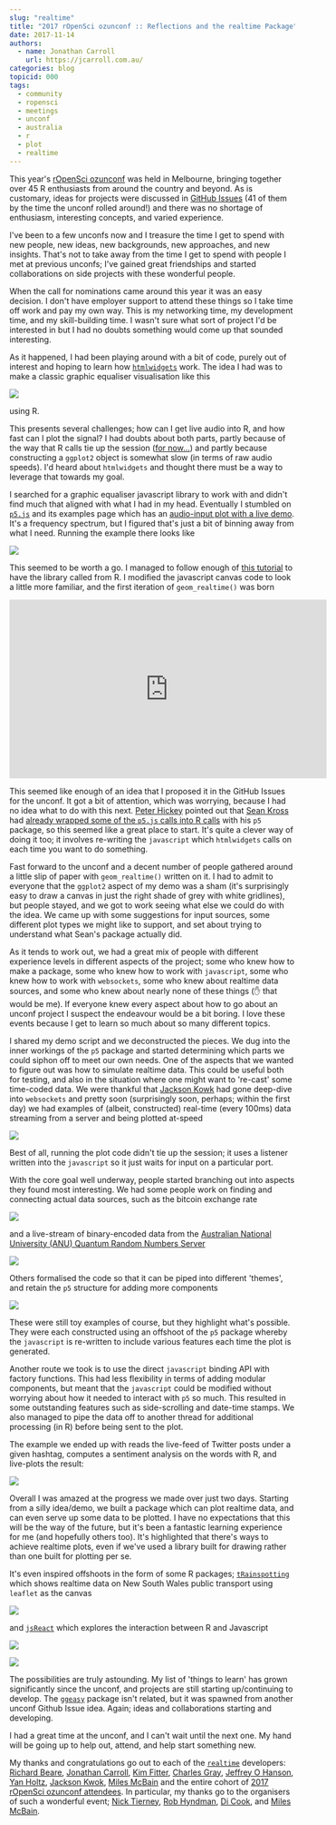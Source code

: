 ```yaml
---
slug: "realtime"
title: "2017 rOpenSci ozunconf :: Reflections and the realtime Package"
date: 2017-11-14
authors:
  - name: Jonathan Carroll
    url: https://jcarroll.com.au/
categories: blog
topicid: 000
tags:
  - community
  - ropensci
  - meetings
  - unconf
  - australia
  - r
  - plot
  - realtime
---
```


<script async src="https://platform.twitter.com/widgets.js" charset="utf-8"></script>

This year's [rOpenSci ozunconf](https://ozunconf17.ropensci.org/) was held in Melbourne, bringing together over 45 R enthusiasts from around the country and beyond. As is customary, ideas for projects were discussed in [GitHub Issues](https://github.com/ropensci/ozunconf17/issues) (41 of them by the time the unconf rolled around!) and there was no shortage of enthusiasm, interesting concepts, and varied experience.

I've been to a few unconfs now and I treasure the time I get to spend with new people, new ideas, new backgrounds, new approaches, and new insights. That's not to take away from the time I get to spend with people I met at previous unconfs; I've gained great friendships and started collaborations on side projects with these wonderful people.

When the call for nominations came around this year it was an easy decision. I don't have employer support to attend these things so I take time off work and pay my own way. This is my networking time, my development time, and my skill-building time. I wasn't sure what sort of project I'd be interested in but I had no doubts something would come up that sounded interesting. 

As it happened, I had been playing around with a bit of code, purely out of interest and hoping to learn how [`htmlwidgets`](https://www.htmlwidgets.org/) work. The idea I had was to make a classic graphic equaliser visualisation like this

![](/img/blog-images/2017-11-14-realtime/graphiceq.gif)

using R.

This presents several challenges; how can I get live audio into R, and how fast can I plot the signal? I had doubts about both parts, partly because of the way that R calls tie up the session ([for now...](https://appsilondatascience.com/blog/rstats/2017/11/01/r-promises-hands-on.html)) and partly because constructing a `ggplot2` object is somewhat slow (in terms of raw audio speeds). I'd heard about `htmlwidgets` and thought there must be a way to leverage that towards my goal.

I searched for a graphic equaliser javascript library to work with and didn't find much that aligned with what I had in my head. Eventually I stumbled on [`p5.js`](https://p5js.org/) and its examples page which has an [audio-input plot with a live demo](https://p5js.org/examples/sound-frequency-spectrum.html). It's a frequency spectrum, but I figured that's just a bit of binning away from what I need. Running the example there looks like

![](/img/blog-images/2017-11-14-realtime/p5sound_optimised.gif)

This seemed to be worth a go. I managed to follow enough of [this tutorial](https://www.htmlwidgets.org/develop_intro.html) to have the library called from R. I modified the javascript canvas code to look a little more familiar, and the first iteration of `geom_realtime()` was born

<iframe width="560" height="315" src="https://www.youtube.com/embed/3mdiCUbgxi0" frameborder="0" gesture="media" allowfullscreen></iframe>

This seemed like enough of an idea that I proposed it in the GitHub Issues for the unconf. It got a bit of attention, which was worrying, because I had no idea what to do with this next. [Peter Hickey](https://github.com/petehaitch) pointed out that [Sean Kross](https://github.com/seankross) had [already wrapped some of the `p5.js` calls into R calls](https://seankross.com/2017/08/11/Beyond-Axes-Simulating-Systems-with-Interactive-Graphics.html) with his `p5` package, so this seemed like a great place to start. It's quite a clever way of doing it too; it involves re-writing the `javascript` which `htmlwidgets` calls on each time you want to do something.

Fast forward to the unconf and a decent number of people gathered around a little slip of paper with `geom_realtime()` written on it. I had to admit to everyone that the `ggplot2` aspect of my demo was a sham (it's surprisingly easy to draw a canvas in just the right shade of grey with white gridlines), but people stayed, and we got to work seeing what else we could do with the idea. We came up with some suggestions for input sources, some different plot types we might like to support, and set about trying to understand what Sean's package actually did.

As it tends to work out, we had a great mix of people with different experience levels in different aspects of the project; some who knew how to make a package, some who knew how to work with `javascript`, some who knew how to work with `websockets`, some who knew about realtime data sources, and some who knew about nearly none of these things (✋ that would be me). If everyone knew every aspect about how to go about an unconf project I suspect the endeavour would be a bit boring. I love these events because I get to learn so much about so many different topics.

I shared my demo script and we deconstructed the pieces. We dug into the inner workings of the `p5` package and started determining which parts we could siphon off to meet our own needs. One of the aspects that we wanted to figure out was how to simulate realtime data. This could be useful both for testing, and also in the situation where one might want to 're-cast' some time-coded data. We were thankful that [Jackson Kowk](https://github.com/kcf-jackson) had gone deep-dive into `websockets` and pretty soon (surprisingly soon, perhaps; within the first day) we had examples of (albeit, constructed) real-time (every 100ms) data streaming from a server and being plotted at-speed

![](/img/blog-images/2017-11-14-realtime/realtime_runif_optimised.gif)

Best of all, running the plot code didn't tie up the session; it uses a listener written into the `javascript` so it just waits for input on a particular port.

With the core goal well underway, people started branching out into aspects they found most interesting. We had some people work on finding and connecting actual data sources, such as the bitcoin exchange rate

![](/img/blog-images/2017-11-14-realtime/realtime_btc_optimised.gif)

and a live-stream of binary-encoded data from the [Australian National University (ANU) Quantum Random Numbers Server](http://qrng.anu.edu.au/index.php)

![](/img/blog-images/2017-11-14-realtime/realtime_bin_optimised.gif)

Others formalised the code so that it can be piped into different 'themes', and retain the `p5` structure for adding more components

![](/img/blog-images/2017-11-14-realtime/realtime_bw.png)

These were still toy examples of course, but they highlight what's possible. They were each constructed using an offshoot of the `p5` package whereby the `javascript` is re-written to include various features each time the plot is generated.

Another route we took is to use the direct `javascript` binding API with factory functions. This had less flexibility in terms of adding modular components, but meant that the `javascript` could be modified without worrying about how it needed to interact with `p5` so much. This resulted in some outstanding features such as side-scrolling and date-time stamps. We also managed to pipe the data off to another thread for additional processing (in R) before being sent to the plot. 

The example we ended up with reads the live-feed of Twitter posts under a given hashtag, computes a sentiment analysis on the words with R, and live-plots the result:

![](/img/blog-images/2017-11-14-realtime/auspol.gif)

Overall I was amazed at the progress we made over just two days. Starting from a silly idea/demo, we built a package which can plot realtime data, and can even serve up some data to be plotted. I have no expectations that this will be the way of the future, but it's been a fantastic learning experience for me (and hopefully others too). It's highlighted that there's ways to achieve realtime plots, even if we've used a library built for drawing rather than one built for plotting per se. 

It's even inspired offshoots in the form of some R packages;  [`tRainspotting`](https://github.com/ropenscilabs/tRainspotting) which shows realtime data on New South Wales public transport using `leaflet` as the canvas

![](/img/blog-images/2017-11-14-realtime/tRainspotting.png)

and [`jsReact`](https://github.com/kcf-jackson/jsReact/) which explores the interaction between R and Javascript

![](https://github.com/kcf-jackson/jsReact/raw/master/inst/example_5.gif)

![](https://github.com/kcf-jackson/jsReact/raw/master/inst/example_6.gif)

The possibilities are truly astounding. My list of 'things to learn' has grown significantly since the unconf, and projects are still starting up/continuing to develop. The [`ggeasy`](https://github.com/jonocarroll/ggeasy) package isn't related, but it was spawned from another unconf Github Issue idea. Again; ideas and collaborations starting and developing.

I had a great time at the unconf, and I can't wait until the next one. My hand will be going up to help out, attend, and help start something new.

My thanks and congratulations go out to each of the [`realtime`](https://github.com/ropenscilabs/realtime) developers: [Richard Beare](https://github.com/richardbeare), [Jonathan Carroll](https://github.com/jonocarroll), [Kim Fitter](https://github.com/kimnewzealand), [Charles Gray](https://github.com/softloud), [Jeffrey O Hanson](https://github.com/jeffreyhanson), [Yan Holtz](https://github.com/holtzy), [Jackson Kwok](https://github.com/kcf-jackson), [Miles McBain](https://github.com/MilesMcBain) and the entire cohort of [2017 rOpenSci ozunconf attendees](https://ozunconf17.ropensci.org). In particular, my thanks go to the organisers of such a wonderful event; [Nick Tierney](https://github.com/njtierney), [Rob Hyndman](https://github.com/robjhyndman), [Di Cook](https://github.com/dicook), and [Miles McBain](https://github.com/MilesMcBain).
